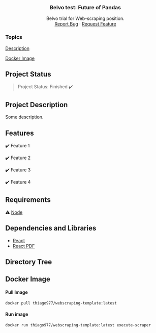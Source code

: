 <!-- PROJECT LOGO -->
<br />
<div align="center">
  <h3 align="center">Belvo test: Future of Pandas </h3>

  <p align="center">
    Belvo trial for Web-scraping position.
    <br />
    <a href="https://github.com/thiagosilva977/webscraping-docker-template/issues">Report Bug</a>
    ·
    <a href="https://github.com/thiagosilva977/webscraping-docker-template/pulls">Request Feature</a>
  </p>
</div>




### Topics 

[Description](#project-description)

[Docker Image](#docker-image)


## Project Status

<!-- PROJECT STATUS -->

> Project Status: Finished :heavy_check_mark: 

## Project Description

<p align="justify">
  Some description.
</p>

## Features

:heavy_check_mark: Feature 1  

:heavy_check_mark: Feature 2  

:heavy_check_mark: Feature 3  

:heavy_check_mark: Feature 4  


## Requirements

:warning: [Node](https://nodejs.org/en/download/)


## Dependencies and Libraries

- [React](https://pt-br.reactjs.org/docs/create-a-new-react-app.html)
- [React PDF](https://react-pdf.org/)



## Directory Tree




## Docker Image
#### Pull Image
`docker pull thiago977/webscraping-template:latest`
#### Run image
`docker run thiago977/webscraping-template:latest execute-scraper`



